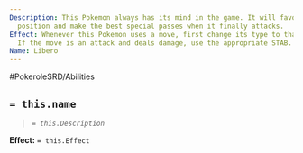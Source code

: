 ```yaml
---
Description: This Pokemon always has its mind in the game. It will favor a defensive
  position and make the best special passes when it finally attacks.
Effect: Whenever this Pokemon uses a move, first change its type to that of the move.
  If the move is an attack and deals damage, use the appropriate STAB.
Name: Libero
---
```


#PokeroleSRD/Abilities

## `= this.name`

> *`= this.Description`*

**Effect:** `= this.Effect`
